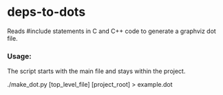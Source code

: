 deps-to-dots
============

Reads #include statements in C and C++ code to generate a graphviz dot file.

### Usage:

The script starts with the main file and stays within the project.

./make_dot.py [top_level_file] [project_root] > example.dot
